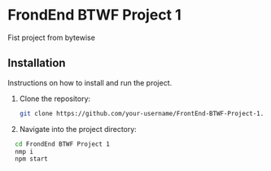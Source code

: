 # FrondEnd BTWF Project 1

Fist project from bytewise

## Installation

Instructions on how to install and run the project.

1. Clone the repository:

   ```bash
   git clone https://github.com/your-username/FrontEnd-BTWF-Project-1.git
   ```

2. Navigate into the project directory:

```bash
  cd FrondEnd BTWF Project 1
  nmp i
  npm start
```
